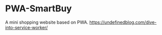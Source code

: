 # PWA-SmartBuy
A   mini shopping website based on PWA.
https://undefinedblog.com/dive-into-service-worker/
